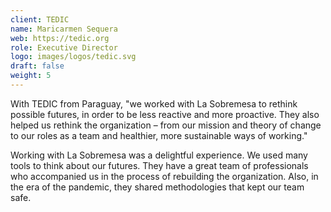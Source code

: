 ```yaml
---
client: TEDIC
name: Maricarmen Sequera
web: https://tedic.org
role: Executive Director
logo: images/logos/tedic.svg
draft: false
weight: 5
---
```


With TEDIC from Paraguay, "we worked with La Sobremesa to rethink possible futures, in order to be less reactive and more proactive. They also helped us rethink the organization – from our mission and theory of change to our roles as a team and healthier, more sustainable ways of working."

Working with La Sobremesa was a delightful experience. We used many tools to think about our futures. They have a great team of professionals who accompanied us in the process of rebuilding the organization. Also, in the era of the pandemic, they shared methodologies that kept our team safe.